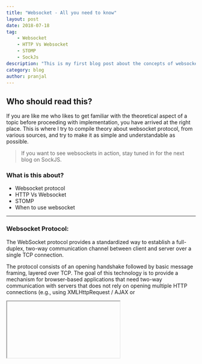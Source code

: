 ```yaml
---
title: "Websocket - All you need to know"
layout: post
date: 2018-07-18
tag: 
    - Websocket
    - HTTP Vs Websocket
    - STOMP
    - SockJs
description: "This is my first blog post about the concepts of websockets. This has to have another follow up blog post."
category: blog
author: pranjal
---
```


## Who should read this?
If you are like me who likes to get familiar with the theoretical aspect of a topic before proceeding with implementation, you have arrived at the right place. This is where I try to compile theory about websocket protocol, from various sources, and try to make it as simple and understandable as possible.

>If you want to see websockets in action, stay tuned in for the next blog on SockJS.

### What is this about?
* Websocket protocol
* HTTP Vs Websocket
* STOMP
* When to use websocket

---

### Websocket Protocol:
The WebSocket protocol provides a standardized way to establish a full-duplex, two-way communication channel between client and server over a single TCP connection.

The protocol consists of an opening handshake followed by basic message framing, layered over TCP. The goal of this technology is to provide a mechanism for browser-based applications that need two-way communication with  servers that does not rely on opening multiple HTTP connections (e.g., using XMLHttpRequest / AJAX or <pre><iframe>s</pre> and long polling).

It is a different TCP protocol from HTTP but is designed to work over HTTP, using ports 80 and 443 and allowing re-use of existing firewall rules. A WebSocket interaction begins with an HTTP request that uses the HTTP “Upgrade” header to upgrade, or in this case to switch, to the WebSocket protocol.

> The WebSocket Protocol enables two-way communication between a client running untrusted code in a controlled environment to a remote host that has opted-in to communications from that code.

{% highlight raw %}
    GET /my-websocket-demo HTTP/1.1
    Host: localhost:8183
    Upgrade: websocket
    Connection: Upgrade
    Sec-WebSocket-Key: Uc9l9TMkWGbHFD2qnFHltg==
    Sec-WebSocket-Protocol: v10.stomp, v11.stomp
    Sec-WebSocket-Version: 13
    Origin: http://localhost:8183
{% endhighlight %}

![Markdown Image](../assets/websockets-all-you-need-to-know/snapshot5.png)
<figcaption class="caption">Request Headers</figcaption>

<div class="breaker"></div>

Instead of the usual 200 status code, a server with WebSocket protocol returns:

{% highlight raw %}
    **HTTP/1.1 101 Switching Protocols**
    Upgrade: websocket
    Connection: Upgrade
    Sec-WebSocket-Accept: 1qVdfYHU9hPOl4JYYNXF623Gzn0=
    Sec-WebSocket-Protocol: v10.stomp
{% endhighlight %}

![Markdown Image](../assets/websockets-all-you-need-to-know/snapshot4.png)
<figcaption class="caption">Response Headers</figcaption>

<div class="breaker"></div>

<style type="text/css">
.tg  {border-collapse:collapse;border-spacing:0;border-color:#ccc;}
.tg td{font-family:Arial, sans-serif;font-size:14px;padding:10px 5px;border-style:solid;border-width:0px;overflow:hidden;word-break:normal;border-top-width:1px;border-bottom-width:1px;border-color:#ccc;color:#333;background-color:#fff;}
.tg th{font-family:Arial, sans-serif;font-size:14px;font-weight:normal;padding:10px 5px;border-style:solid;border-width:0px;overflow:hidden;word-break:normal;border-top-width:1px;border-bottom-width:1px;border-color:#ccc;color:#333;background-color:#f0f0f0;}
.tg .tg-1wig{font-weight:bold;text-align:left;vertical-align:top}
.tg .tg-buh4{background-color:#f9f9f9;text-align:left;vertical-align:top}
.tg .tg-0lax{text-align:left;vertical-align:top}
@media screen and (max-width: 767px) {.tg {width: auto !important;}.tg col {width: auto !important;}.tg-wrap {overflow-x: auto;-webkit-overflow-scrolling: touch;}}</style>
<div class="tg-wrap"><table class="tg">
  <tr>
    <th class="tg-1wig">HTML</th>
    <th class="tg-1wig">Websocket</th>
  </tr>
  <tr>
    <td class="tg-buh4">An application is modeled as many URLs</td>
    <td class="tg-buh4">There is usually just one URL for the initial connect</td>
  </tr>
  <tr>
    <td class="tg-0lax">Request-response style architecture</td>
    <td class="tg-0lax">Asynchronous, event-driven, messaging architecture</td>
  </tr>
  <tr>
    <td class="tg-buh4">There are prescribed semantics to the content of messages (request methods, request header fields, response status codes, and response header fields, along with the payload of messages and mechanisms for content negotiation)</td>
    <td class="tg-buh4">No prescribed semantics to the content of the message (That means you can not write message controllers and handlers unless client and server agree on the message semantics.) Typically client and server negotiate on a sub-protocol for message semantics eg. STOMP</td>
  </tr>
  <tr>
    <td class="tg-0lax">Being a uni-directional and stateless protocol, the client needs to initiate communication to the server by sending a request with predefined semantics; only then the server can communicate</td>
    <td class="tg-0lax">Bi-directional, full duplex over TCP. There are no pre-defined message patterns such as request/response. Either client or server can send a message to the other party.</td>
  </tr>
  <tr>
    <td class="tg-buh4">HTTP require more requests. Its a chatty protocol.<br>Ajax/XHR streaming for example relies on one long-running request for server-to-client messages and additional HTTP POST requests for client-to-server messages.</td>
    <td class="tg-buh4">The WebSocket needs only a single HTTP request to do the WebSocket handshake. All messages thereafter are exchanged on that socket.</td>
  </tr>
</table></div>
<figcaption class="caption">Comparison between HTTP and WebSocket Communications Protocol</figcaption>

<div class="breaker"></div>

### STOMP
The WebSocket protocol defines two types of messages, text and binary, but their content is undefined. STOMP defines a mechanism for client and server to negotiate a sub-protocol i.e. a higher level messaging protocol, to use on top of WebSocket to define what kind of messages each can send.

STOMP (simple, text-oriented messaging protocol) is a simple inter-operable protocol designed for asynchronous message passing between clients via mediating servers. It defines a text based wire-format for messages passed between these clients and servers. It is designed to address a minimal subset of commonly used messaging patterns and can be used over any reliable, 2-way streaming network protocol such as TCP and WebSocket.

STOMP is a frame based protocol whose frames are modeled on HTTP. The structure of a STOMP frame.

{% highlight raw %}
    COMMAND
    header1:value1
    header2:value2

    [Body]
{% endhighlight %}

> Stay tuned in for the next blog on SockJS where I give examples of various commands and how they are used

SEND or SUBSCRIBE commands are used to send or subscribe for messages along with a “destination” header that describes what the message is about and who should receive it.

#### Important Headers:
**subscription-id** – A server cannot send unsolicited messages. All messages from a server must be in response to a specific client subscription, and the *subscription-id* header of the server message must match the “id” header of the client subscription.

**destination** – It can be any string, and it’s entirely up to STOMP servers to define the semantics and the syntax of the destinations that they support. It is very common, however, for destinations to be path-like strings where */topic/..* implies publish-subscribe (one-to-many) and */queue/* implies point-to-point (one-to-one) message exchanges.

### When to use Websocket Protocol?
*Short Answer?* <br/>
Low latency, high frequency and high volume that make the best case for the use of WebSockets.

#### What are my alternatives?
A combination of Ajax and HTTP streaming and/or long polling could provide a simple and effective solution, just like websocket. For example news, mail, and social feeds need to update dynamically but it may be perfectly okay to do so every few minutes. Collaboration, games, and financial apps on the other hand need to be much closer to real time.

#### What if Websockets are not supported by the client?
Over the public Internet, restrictive proxies outside your control may preclude WebSocket interactions either because they are not configured to pass on the Upgrade header or because they close long lived connections that appear idle.
The solution to this problem is WebSocket emulation, i.e. attempting to use WebSocket first and then falling back on HTTP-based techniques that emulate a WebSocket interaction and expose the same application-level API.

> This is where SockJS comes into play.

### Where do I go next?
Wherever! This is a free world, my friend! However, if you want to see what happens with SockJS, stay tuned.